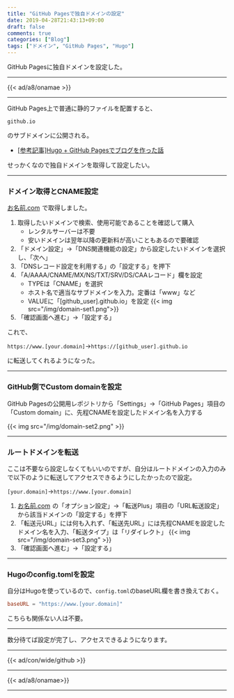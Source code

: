 ```yaml
---
title: "GitHub Pagesで独自ドメインの設定"
date: 2019-04-28T21:43:13+09:00
draft: false
comments: true
categories: ["Blog"]
tags: ["ドメイン", "GitHub Pages", "Hugo"]
---
```


GitHub Pagesに独自ドメインを設定した。

<!--more-->

---

{{< ad/a8/onamae >}}

---

GitHub Pages上で普通に静的ファイルを配置すると、

`github.io`

のサブドメインに公開される。

- [[参考記事]Hugo + GitHub Pagesでブログを作った話](https://www.ted027.com/post/hugo)

せっかくなので独自ドメインを取得して設定したい。

---

### ドメイン取得とCNAME設定

<a href="https://px.a8.net/svt/ejp?a8mat=35DFWV+F4RNAQ+50+2HHVNM" target="_blank" rel="nofollow">お名前.com</a>
<img border="0" width="1" height="1" src="https://www12.a8.net/0.gif?a8mat=35DFWV+F4RNAQ+50+2HHVNM" alt="">で取得しました。

1. 取得したいドメインで検索、使用可能であることを確認して購入
    - レンタルサーバーは不要
    - 安いドメインは翌年以降の更新料が高いこともあるので要確認
2. 「ドメイン設定」→「DNS関連機能の設定」から設定したいドメインを選択し、「次へ」
3. 「DNSレコード設定を利用する」の「設定する」を押下
4. 「A/AAAA/CNAME/MX/NS/TXT/SRV/DS/CAAレコード」欄を設定
    - TYPEは「CNAME」を選択
    - ホスト名で適当なサブドメインを入力。定番は「www」など
    - VALUEに「[github_user].github.io」を設定
    {{< img src="/img/domain-set1.png">}}
5. 「確認画面へ進む」→「設定する」

これで、

`https://www.[your.domain]`→`https://[github_user].github.io`

に転送してくれるようになった。

---

### GitHub側でCustom domainを設定

GitHub Pagesの公開用レポジトリから「Settings」→「GitHub Pages」項目の「Custom domain」に、先程CNAMEを設定したドメイン名を入力する

{{< img src="/img/domain-set2.png" >}}

---

### ルートドメインを転送

ここは不要なら設定しなくてもいいのですが、自分はルートドメインの入力のみで以下のように転送してアクセスできるようにしたかったので設定。

`[your.domain]`→`https://www.[your.domain]`

1. <a href="https://px.a8.net/svt/ejp?a8mat=35DFWV+F4RNAQ+50+2HHVNM" target="_blank" rel="nofollow">お名前.com</a>
<img border="0" width="1" height="1" src="https://www12.a8.net/0.gif?a8mat=35DFWV+F4RNAQ+50+2HHVNM" alt="">の「オプション設定」→「転送Plus」項目の「URL転送設定」から該当ドメインの「設定する」を押下
2. 「転送元URL」には何も入れず、「転送先URL」には先程CNAMEを設定したドメイン名を入力、「転送タイプ」は「リダイレクト」
    {{< img src="/img/domain-set3.png" >}}
3. 「確認画面へ進む」→「設定する」

---

### Hugoのconfig.tomlを設定

自分はHugoを使っているので、`config.toml`のbaseURL欄を書き換えておく。

```config.toml
baseURL = "https://www.[your.domain]"
```

こちらも関係ない人は不要。

---

数分待てば設定が完了し、アクセスできるようになります。

---

{{< ad/con/wide/github >}}

---

{{< ad/a8/onamae>}}

---
